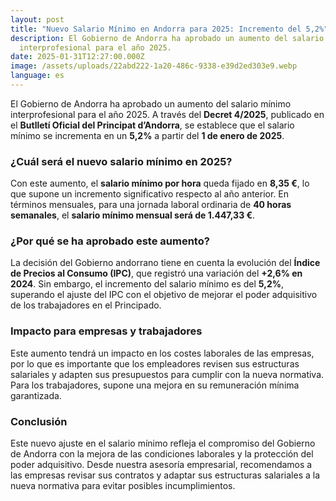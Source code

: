```yaml
---
layout: post
title: "Nuevo Salario Mínimo en Andorra para 2025: Incremento del 5,2%"
description: El Gobierno de Andorra ha aprobado un aumento del salario mínimo
  interprofesional para el año 2025.
date: 2025-01-31T12:27:00.000Z
image: /assets/uploads/22abd222-1a20-486c-9338-e39d2ed303e9.webp
language: es
---
```


El Gobierno de Andorra ha aprobado un aumento del salario mínimo interprofesional para el año 2025. A través del **Decret 4/2025**, publicado en el **Butlletí Oficial del Principat d’Andorra**, se establece que el salario mínimo se incrementa en un **5,2%** a partir del **1 de enero de 2025**.

### **¿Cuál será el nuevo salario mínimo en 2025?**

Con este aumento, el **salario mínimo por hora** queda fijado en **8,35 €**, lo que supone un incremento significativo respecto al año anterior. En términos mensuales, para una jornada laboral ordinaria de **40 horas semanales**, el **salario mínimo mensual será de 1.447,33 €**.

### **¿Por qué se ha aprobado este aumento?**

La decisión del Gobierno andorrano tiene en cuenta la evolución del **Índice de Precios al Consumo (IPC)**, que registró una variación del **+2,6% en 2024**. Sin embargo, el incremento del salario mínimo es del **5,2%**, superando el ajuste del IPC con el objetivo de mejorar el poder adquisitivo de los trabajadores en el Principado.

### **Impacto para empresas y trabajadores**

Este aumento tendrá un impacto en los costes laborales de las empresas, por lo que es importante que los empleadores revisen sus estructuras salariales y adapten sus presupuestos para cumplir con la nueva normativa. Para los trabajadores, supone una mejora en su remuneración mínima garantizada.

### **Conclusión**

Este nuevo ajuste en el salario mínimo refleja el compromiso del Gobierno de Andorra con la mejora de las condiciones laborales y la protección del poder adquisitivo. Desde nuestra asesoría empresarial, recomendamos a las empresas revisar sus contratos y adaptar sus estructuras salariales a la nueva normativa para evitar posibles incumplimientos.
